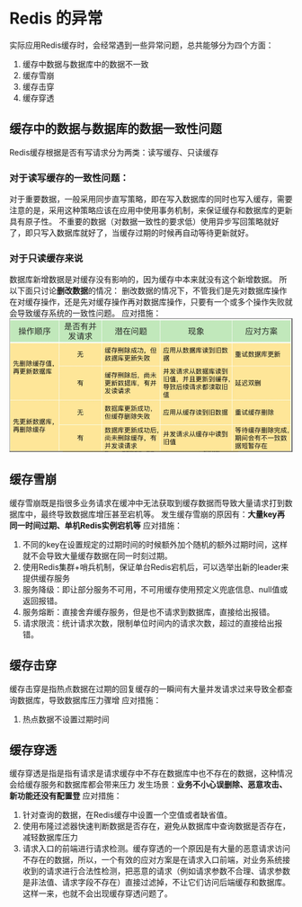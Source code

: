 # Redis 的异常
实际应用Redis缓存时，会经常遇到一些异常问题，总共能够分为四个方面：
1. 缓存中数据与数据库中的数据不一致
2. 缓存雪崩
3. 缓存击穿
4. 缓存穿透


## 缓存中的数据与数据库的数据一致性问题
Redis缓存根据是否有写请求分为两类：读写缓存、只读缓存

### 对于读写缓存的一致性问题：
对于重要数据，一般采用同步直写策略，即在写入数据库的同时也写入缓存，需要注意的是，采用这种策略应该在应用中使用事务机制，来保证缓存和数据库的更新具有原子性。
不重要的数据（对数据一致性的要求低）使用异步写回策略就好了，即只写入数据库就好了，当缓存过期的时候再自动等待更新就好。

### 对于只读缓存来说
数据库新增数据是对缓存没有影响的，因为缓存中本来就没有这个新增数据。
所以下面只讨论**删改数据**的情况：
删改数据的情况下，不管我们是先对数据库操作在对缓存操作，还是先对缓存操作再对数据库操作，只要有一个或多个操作失败就会导致缓存系统的一致性问题。
应对措施：
![企业微信截图_1641281680364](https://raw.githubusercontent.com/AKBOY/chuyx_study/master/resource/images/企业微信截图_1641281680364.png)

## 缓存雪崩
缓存雪崩既是指很多业务请求在缓冲中无法获取到缓存数据而导致大量请求打到数据库中，最终导致数据库增压甚至宕机等。
发生缓存雪崩的原因有：**大量key再同一时间过期、单机Redis实例宕机等**
应对措施：
1. 不同的key在设置规定的过期时间的时候额外加个随机的额外过期时间，这样就不会导致大量缓存数据在同一时刻过期。
2. 使用Redis集群+哨兵机制，保证单台Redis宕机后，可以选举出新的leader来提供缓存服务
3. 服务降级：即让部分服务不可用，不可用缓存使用预定义兜底信息、null值或返回报错。
4. 服务熔断：直接舍弃缓存服务，但是也不请求到数据库，直接给出报错。
5. 请求限流：统计请求次数，限制单位时间内的请求次数，超过的直接给出报错。

## 缓存击穿
缓存击穿是指热点数据在过期的回复缓存的一瞬间有大量并发请求过来导致全都查询数据库，导致数据库压力骤增
应对措施：
1. 热点数据不设置过期时间

## 缓存穿透
缓存穿透是指是指有请求是请求缓存中不存在数据库中也不存在的数据，这种情况会给缓存服务和数据库都会带来压力
发生场景：**业务不小心误删除、恶意攻击、新功能还没有配置登**
应对措施：
1. 针对查询的数据，在Redis缓存中设置一个空值或者缺省值。
2. 使用布隆过滤器快速判断数据是否存在，避免从数据库中查询数据是否存在，减轻数据库压力
3. 请求入口的前端进行请求检测。缓存穿透的一个原因是有大量的恶意请求访问不存在的数据，所以，一个有效的应对方案是在请求入口前端，对业务系统接收到的请求进行合法性检测，把恶意的请求（例如请求参数不合理、请求参数是非法值、请求字段不存在）直接过滤掉，不让它们访问后端缓存和数据库。这样一来，也就不会出现缓存穿透问题了。